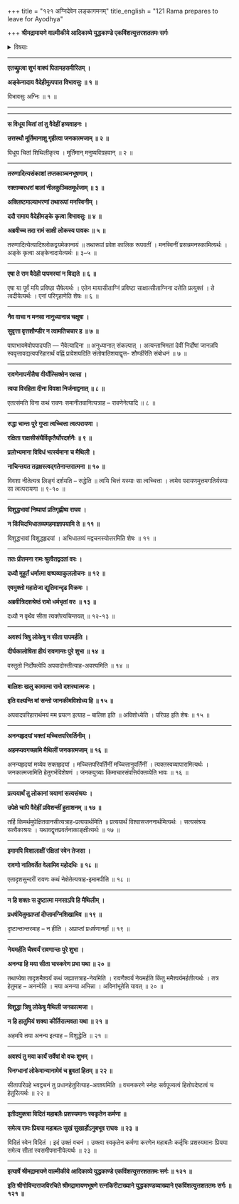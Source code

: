 +++
title = "१२१ अग्निदेवेन लङ्कागमनम्"
title_english = "121 Rama prepares to leave for Ayodhya"

+++
**श्रीमद्रामायणे वाल्मीकीये आदिकाव्ये युद्धकाण्डे एकविंशत्युत्तरशततमः सर्गः**


<details><summary>विषयाः</summary>

मूर्तीभूय सीतायाः स्वाङ्कारोपणपूर्वकंकुण्डादुद्गतेनाग्निना रामंप्रति सीतायानिर्दोषत्वोद्धोषणेन तत्स्वीकारचोदना ॥ १ ॥ रामेणापि सीतायाअदोपत्वोत्कीर्तन पूर्वकम् अग्निप्रवेशोपेक्षणस्य लोकापवादपरिजिहीर्षामूलकत्वोक्त्या तत्स्वीकारः ॥ २ ॥

</details>


****

**एतच्छ्रुत्वा शुभं वाक्यं पितामहसमीरितम् ।**

**अङ्केनादाय वैदेहीमुत्पपात विभावसुः ॥ १ ॥**

विभावसुः अग्निः ॥ १ ॥

****

****

**स विधूय चितां तां तु वैदेहीं हव्यवाहनः ।**

**उत्तस्थौ मूर्तिमानाशु गृहीत्वा जनकात्मजाम् ॥ २ ॥**

विधूय चितां शिथिलीकृत्य । मूर्तिमान् मनुष्यविग्रहवान् ॥ २ ॥

****

**तरुणादित्यसंकाशां तप्तकाञ्चनभूषणाम् ।**

**रक्ताम्बरधरां बालां नीलकुञ्चितमूर्धजाम् ॥ ३ ॥**

**अक्लिष्टमाल्याभरणां तथारूपां मनस्विनीम् ।**

**ददौ रामाय वैदेहीमङ्के कृत्वा विभावसुः ॥ ४ ॥**

**अब्रवीच्च तदा रामं साक्षी लोकस्य पावकः ॥ ५ ॥**

तरुणादित्येत्यादिश्लोकद्वयमेकान्वयं ॥ तथारूपां प्रवेश कालिक रूपवतीं । मनस्विनीं प्रसन्नमनस्कामित्यर्थः । अङ्के कृत्वा अङ्केनादायेत्यर्थः ॥ ३–५ ॥

****

**एषा ते राम वैदेही पापमस्यां न विद्यते ॥ ६ ॥**

एषा या पूर्वं मयि प्रविष्ठा सैषेत्यर्थः । एतेन मायासीताग्निं प्रविष्टा साक्षात्सीताग्निना दत्तेति प्रत्युक्तं । ते त्वदीयेत्यर्थः । एनां परिगृहाणेति शेषः ॥ ६ ॥

****

**नैव वाचा न मनसा नानुध्यानान्न चक्षुषा ।**

**सुवृत्ता वृत्तशौण्डीर न त्वामतिचचार ह ॥ ७ ॥**

पापाभावमेवोपपादयति — नैवेत्यादिना ॥ अनुध्यानात् संकल्पात् । अत्यन्ताभिमतां देवीं निर्दोषां जानन्नपि स्ववृत्तावद्यत्वपरिहारार्थं वह्निं प्रावेशयदिति संतोषातिशयाद्वृत्त- शौण्डीरेति संबोधनं ॥ ७ ॥

****

**रावणेनापनीतैषा वीर्योत्सिक्तेन रक्षसा ।**

**त्वया विरहिता दीना विवशा निर्जनाद्वनात् ॥ ८ ॥**

एतत्संमति विना कथं रावणः समानीतवानित्यत्राह – रावणेनेत्यादि ॥ ८ ॥

****

**रुद्धा चान्तः पुरे गुप्ता त्वच्चित्ता त्वत्परायणा ।**

**रक्षिता राक्षसीसंघैर्विकृतैर्घोरदर्शनैः ॥ ९ ॥**

**प्रलोभ्यमाना विविधं भर्त्स्यमाना च मैथिली ।**

**नाचिन्तयत तद्रक्षस्त्वद्गतेनान्तरात्मना ॥ १० ॥**

विवशा नीतेत्यत्र लिङ्गं दर्शयति – रुद्धेति ॥ त्वयि चित्तं यस्याः सा त्वच्चित्ता । त्वमेव परायणमुत्तमगतिर्यस्याः सा त्वत्परायणा ॥ ९-१० ॥

****

**विशुद्धभावां निष्पापां प्रतिगृह्णीष्व राघव ।**

**न किंचिदभिधातव्यमहमाज्ञापयामि ते ॥ ११ ॥**

विशुद्धभावां विशुद्धहृदयां । अभिधातव्यं मद्वचनस्योत्तरमिति शेषः ॥ ११ ॥

****

**ततः प्रीतमना रामः श्रुत्वैतद्वदतां वरः ।**

**दध्यौ मुहूर्तं धर्मात्मा वाष्पव्याकुललोचनः ॥ १२ ॥**

**एवमुक्तो महातेजा द्युतिमान्दृढ विक्रमः ।**

**अब्रवीत्रिदशश्रेष्ठं रामो धर्मभृतां वरः ॥ १३ ॥**

दध्यौ न वृथैव सीता त्यक्तेत्यचिन्तयत् ॥ १२-१३ ॥

****

**अवश्यं त्रिषु लोकेषु न सीता पापमर्हति ।**

**दीर्घकालोषिता हीयं रावणान्तः पुरे शुभा ॥ १४ ॥**

वस्तुतो निर्दोषत्वेपि अपवादोस्तीत्याह-अवश्यमिति ॥ १४ ॥

****

**बालिशः खलु कामात्मा रामो दशरथात्मजः ।**

**इति वक्ष्यन्ति मां सन्तो जानकीमविशोध्य हि ॥ १५ ॥**

अपवादपरिहारार्थमयं मम प्रयत्न इत्याह – बालिश इति ॥ अविशोध्येति । परिग्रह इति शेषः ॥ १५ ॥

****

**अनन्यहृदयां भक्तां मच्चित्तपरिवर्तिनीम् ।**

**अहमप्यवगच्छामि मैथिलीं जनकात्मजाम् ॥ १६ ॥**

अनन्यहृदयां मय्येव सक्तहृदयां । मच्चित्तपरिवर्तिनीं मच्चित्तानुवर्तिंनीं । त्यक्तस्वव्यापारामित्यर्थः । जनकात्मजामिति हेतुगर्भविशेषणं । जनकपुत्र्याः किमाचारसंपत्तिर्वक्तव्येति भावः ॥ १६ ॥

****

**प्रत्ययार्थं तु लोकानां त्रयाणां सत्यसंश्रयः ।**

**उपेक्षे चापि वैदेहीं प्रविशन्तीं हुताशनम् ॥ १७ ॥**

तर्हि किमर्थमुपेक्षितवानसीत्यत्राह-प्रत्ययार्थमिति ॥ प्रत्ययार्थं विश्वासजननार्थमित्यर्थः । सत्यसंश्रयः सत्यैकाश्रयः । यथावद्वृत्तप्रवर्तनाकाङ्क्षीत्यर्थः ॥ १७ ॥

****

**इमामपि विशालाक्षीं रक्षितां स्वेन तेजसा ।**

**रावणो नातिवर्तेत वेलामिव महोदधिः ॥ १८ ॥**

एतादृशसुन्दरीं रावणः कथं नेक्षेतेत्यत्राह-इमामपीति ॥ १८ ॥

****

**न हि शक्तः स दुष्टात्मा मनसाऽपि हि मैथिलीम् ।**

**प्रधर्षयितुमप्राप्तां दीप्तामग्निशिखामिव ॥ १९ ॥**

दृष्टान्तान्तरमाह – न हीति । अप्राप्तां प्रधर्षणानर्हां ॥ १९ ॥

****

**नेयमर्हति चैश्वर्यं रावणान्तः पुरे शुभा ।**

**अनन्या हि मया सीता भास्करेण प्रभा यथा ॥ २० ॥**

तथाप्येषा तादृशमैश्वर्यं कथं जह्यात्तत्राह-नेयमिति । रावणैश्वर्यं नेयमर्हति किंतु ममैश्वर्यमर्हतीत्यर्थः । तत्र हेतुमाह – अनन्येति । मया अनन्या अभिन्ना । अविनांभूतेति यावत् ॥ २० ॥

****

**विशुद्धा त्रिषु लोकेषु मैथिली जनकात्मजा ।**

**न हि हातुमियं शक्या कीर्तिरात्मवता यथा ॥ २१ ॥**

अहमपि तया अनन्य इत्याह – विशुद्धेति ॥ २१ ॥

****

**अवश्यं तु मया कार्यं सर्वेषां वो वचः शुभम् ।**

**स्निग्धानां लोकेमान्यानामेवं च ब्रुवतां हितम् ॥ २२ ॥**

सीतापरिग्रहे भवद्वचनं तु प्रधानहेतुरित्याह-अवश्यमिति ॥ वचनकरणे स्नेहः सर्वपूज्यत्वं हितोपदेष्टत्वं च हेतुरित्यर्थः ॥ २२ ॥

****

**इतीदमुक्त्वा विदितं महाबलैः प्रशस्यमानः स्वकृतेन कर्मणा ॥**

**समेत्य रामः प्रियया महाबलः सुखं सुखार्होऽनुबभूव राघवः ॥ २३ ॥**

विदितं स्वेन विदितं । इदं उक्तं वचनं । उक्त्वा स्वकृतेन कर्मणा करणेन महाबलैः कर्तृभिः प्रशस्यमानः प्रियया समेत्य सीतां स्वसमीपमानीयेत्यर्थः ॥ २३ ॥

****

**इत्यार्षे श्रीमद्रामायणे वाल्मीकीये आदिकाव्ये युद्धकाण्डे एकविंशत्युत्तरशततमः सर्गः ॥ १२१ ॥**

**इति श्रीगोविन्दराजविरचिते श्रीमद्रामायणभूषणे रत्नकिरीटाख्याने युद्धकाण्डव्याख्याने एकविंशत्युत्तशततमः सर्गः ॥ १२१ ॥**
